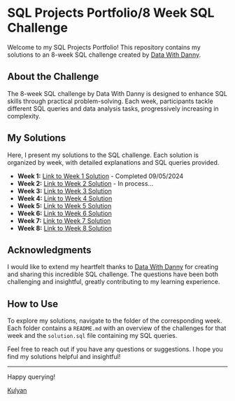 # SQL Projects Portfolio/8 Week SQL Challenge

Welcome to my SQL Projects Portfolio! This repository contains my solutions to an 8-week SQL challenge created by [Data With Danny](https://www.linkedin.com/company/datawithdanny/). 

## About the Challenge

The 8-week SQL challenge by Data With Danny is designed to enhance SQL skills through practical problem-solving. Each week, participants tackle different SQL queries and data analysis tasks, progressively increasing in complexity.

## My Solutions

Here, I present my solutions to the SQL challenge. Each solution is organized by week, with detailed explanations and SQL queries provided.

- **Week 1:** [Link to Week 1 Solution](./week1) - Completed 09/05/2024
- **Week 2:** [Link to Week 2 Solution](./week2) - In process...
- **Week 3:** [Link to Week 3 Solution](./week3)
- **Week 4:** [Link to Week 4 Solution](./week4)
- **Week 5:** [Link to Week 5 Solution](./week5)
- **Week 6:** [Link to Week 6 Solution](./week6)
- **Week 7:** [Link to Week 7 Solution](./week7)
- **Week 8:** [Link to Week 8 Solution](./week8)

## Acknowledgments

I would like to extend my heartfelt thanks to [Data With Danny](https://www.linkedin.com/company/datawithdanny/) for creating and sharing this incredible SQL challenge. The questions have been both challenging and insightful, greatly contributing to my learning experience.


## How to Use

To explore my solutions, navigate to the folder of the corresponding week. Each folder contains a `README.md` with an overview of the challenges for that week and the `solution.sql` file containing my SQL queries.

Feel free to reach out if you have any questions or suggestions. I hope you find my solutions helpful and insightful!

---

Happy querying!

[Kulyan](https://www.linkedin.com/in/kulyan-karipbayeva/)
